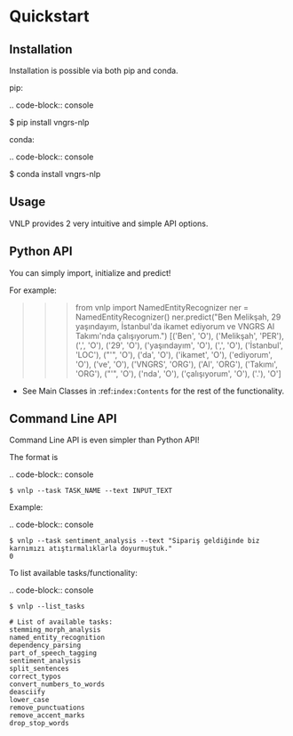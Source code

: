 Quickstart
===================================

Installation
------------

Installation is possible via both pip and conda.

pip:

.. code-block:: console

   $ pip install vngrs-nlp

conda:

.. code-block:: console

   $ conda install vngrs-nlp


Usage
----------------

VNLP provides 2 very intuitive and simple API options.

Python API
----------------

You can simply import, initialize and predict!

For example:

>>> from vnlp import NamedEntityRecognizer
>>> ner = NamedEntityRecognizer()
>>> ner.predict("Ben Melikşah, 29 yaşındayım, İstanbul'da ikamet ediyorum ve VNGRS AI Takımı'nda çalışıyorum.")
[('Ben', 'O'),
('Melikşah', 'PER'),
(',', 'O'),
('29', 'O'),
('yaşındayım', 'O'),
(',', 'O'),
('İstanbul', 'LOC'),
("'", 'O'),
('da', 'O'),
('ikamet', 'O'),
('ediyorum', 'O'),
('ve', 'O'),
('VNGRS', 'ORG'),
('AI', 'ORG'),
('Takımı', 'ORG'),
("'", 'O'),
('nda', 'O'),
('çalışıyorum', 'O'),
('.'), 'O']


- See Main Classes in :ref:`index:Contents` for the rest of the functionality.


Command Line API
----------------
Command Line API is even simpler than Python API!

The format is

.. code-block:: console

    $ vnlp --task TASK_NAME --text INPUT_TEXT

Example:

.. code-block:: console

    $ vnlp --task sentiment_analysis --text "Sipariş geldiğinde biz karnımızı atıştırmalıklarla doyurmuştuk."
    0

To list available tasks/functionality:

.. code-block:: console

    $ vnlp --list_tasks

    # List of available tasks:
    stemming_morph_analysis
    named_entity_recognition
    dependency_parsing
    part_of_speech_tagging
    sentiment_analysis
    split_sentences
    correct_typos
    convert_numbers_to_words
    deasciify
    lower_case
    remove_punctuations
    remove_accent_marks
    drop_stop_words